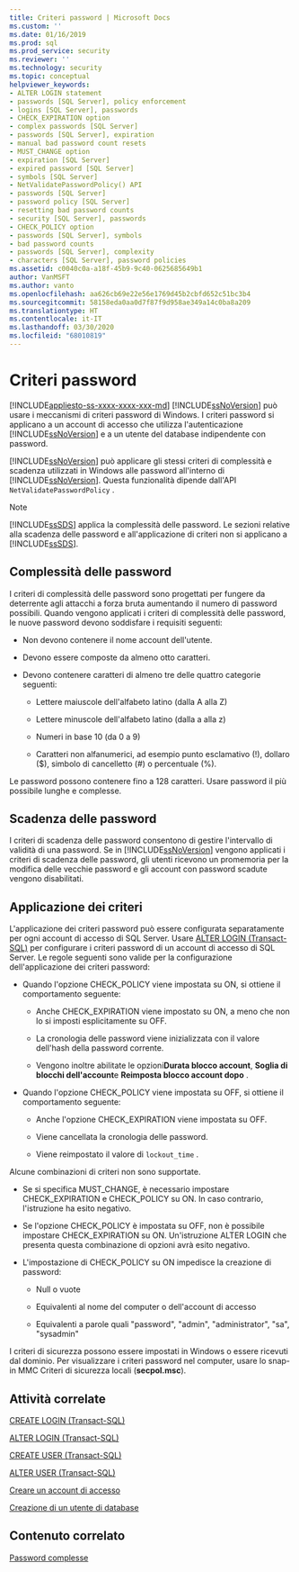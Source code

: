 ```yaml
---
title: Criteri password | Microsoft Docs
ms.custom: ''
ms.date: 01/16/2019
ms.prod: sql
ms.prod_service: security
ms.reviewer: ''
ms.technology: security
ms.topic: conceptual
helpviewer_keywords:
- ALTER LOGIN statement
- passwords [SQL Server], policy enforcement
- logins [SQL Server], passwords
- CHECK_EXPIRATION option
- complex passwords [SQL Server]
- passwords [SQL Server], expiration
- manual bad password count resets
- MUST_CHANGE option
- expiration [SQL Server]
- expired password [SQL Server]
- symbols [SQL Server]
- NetValidatePasswordPolicy() API
- passwords [SQL Server]
- password policy [SQL Server]
- resetting bad password counts
- security [SQL Server], passwords
- CHECK_POLICY option
- passwords [SQL Server], symbols
- bad password counts
- passwords [SQL Server], complexity
- characters [SQL Server], password policies
ms.assetid: c0040c0a-a18f-45b9-9c40-0625685649b1
author: VanMSFT
ms.author: vanto
ms.openlocfilehash: aa626cb69e22e56e1769d45b2cbfd652c51bc3b4
ms.sourcegitcommit: 58158eda0aa0d7f87f9d958ae349a14c0ba8a209
ms.translationtype: HT
ms.contentlocale: it-IT
ms.lasthandoff: 03/30/2020
ms.locfileid: "68010819"
---
```

# <a name="password-policy"></a>Criteri password

[!INCLUDE[appliesto-ss-xxxx-xxxx-xxx-md](../../includes/appliesto-ss-xxxx-xxxx-xxx-md.md)]
  [!INCLUDE[ssNoVersion](../../includes/ssnoversion-md.md)] può usare i meccanismi di criteri password di Windows. I criteri password si applicano a un account di accesso che utilizza l'autenticazione [!INCLUDE[ssNoVersion](../../includes/ssnoversion-md.md)] e a un utente del database indipendente con password.  
  
 [!INCLUDE[ssNoVersion](../../includes/ssnoversion-md.md)] può applicare gli stessi criteri di complessità e scadenza utilizzati in Windows alle password all'interno di [!INCLUDE[ssNoVersion](../../includes/ssnoversion-md.md)]. Questa funzionalità dipende dall'API `NetValidatePasswordPolicy` .  
  
> [!NOTE]
> [!INCLUDE[ssSDS](../../includes/sssds-md.md)] applica la complessità delle password. Le sezioni relative alla scadenza delle password e all'applicazione di criteri non si applicano a [!INCLUDE[ssSDS](../../includes/sssds-md.md)].  
  
## <a name="password-complexity"></a>Complessità delle password  

 I criteri di complessità delle password sono progettati per fungere da deterrente agli attacchi a forza bruta aumentando il numero di password possibili. Quando vengono applicati i criteri di complessità delle password, le nuove password devono soddisfare i requisiti seguenti:  
  
- Non devono contenere il nome account dell'utente.  
  
- Devono essere composte da almeno otto caratteri.  
  
- Devono contenere caratteri di almeno tre delle quattro categorie seguenti:  
  
  - Lettere maiuscole dell'alfabeto latino (dalla A alla Z)  
  
  - Lettere minuscole dell'alfabeto latino (dalla a alla z)  
  
  - Numeri in base 10 (da 0 a 9)  
  
  - Caratteri non alfanumerici, ad esempio punto esclamativo (!), dollaro ($), simbolo di cancelletto (#) o percentuale (%).  
  
 Le password possono contenere fino a 128 caratteri. Usare password il più possibile lunghe e complesse.  
  
## <a name="password-expiration"></a>Scadenza delle password  

 I criteri di scadenza delle password consentono di gestire l'intervallo di validità di una password. Se in [!INCLUDE[ssNoVersion](../../includes/ssnoversion-md.md)] vengono applicati i criteri di scadenza delle password, gli utenti ricevono un promemoria per la modifica delle vecchie password e gli account con password scadute vengono disabilitati.  
  
## <a name="policy-enforcement"></a>Applicazione dei criteri  

 L'applicazione dei criteri password può essere configurata separatamente per ogni account di accesso di SQL Server. Usare [ALTER LOGIN &#40;Transact-SQL&#41;](../../t-sql/statements/alter-login-transact-sql.md) per configurare i criteri password di un account di accesso di SQL Server. Le regole seguenti sono valide per la configurazione dell'applicazione dei criteri password:  
  
- Quando l'opzione CHECK_POLICY viene impostata su ON, si ottiene il comportamento seguente:  
  
  - Anche CHECK_EXPIRATION viene impostato su ON, a meno che non lo si imposti esplicitamente su OFF.  
  
  - La cronologia delle password viene inizializzata con il valore dell'hash della password corrente.  
  
  - Vengono inoltre abilitate le opzioni**Durata blocco account**, **Soglia di blocchi dell'account**e **Reimposta blocco account dopo** .  
  
- Quando l'opzione CHECK_POLICY viene impostata su OFF, si ottiene il comportamento seguente:  
  
  - Anche l'opzione CHECK_EXPIRATION viene impostata su OFF.  
  
  - Viene cancellata la cronologia delle password.  
  
  - Viene reimpostato il valore di `lockout_time` .  
  
 Alcune combinazioni di criteri non sono supportate.  
  
- Se si specifica MUST_CHANGE, è necessario impostare CHECK_EXPIRATION e CHECK_POLICY su ON. In caso contrario, l'istruzione ha esito negativo.  
  
- Se l'opzione CHECK_POLICY è impostata su OFF, non è possibile impostare CHECK_EXPIRATION su ON. Un'istruzione ALTER LOGIN che presenta questa combinazione di opzioni avrà esito negativo.  
  
- L'impostazione di CHECK_POLICY su ON impedisce la creazione di password:  
  
  - Null o vuote  
  
  - Equivalenti al nome del computer o dell'account di accesso  
  
  - Equivalenti a parole quali "password", "admin", "administrator", "sa", "sysadmin"  
  
 I criteri di sicurezza possono essere impostati in Windows o essere ricevuti dal dominio. Per visualizzare i criteri password nel computer, usare lo snap-in MMC Criteri di sicurezza locali (**secpol.msc**).  
  
## <a name="related-tasks"></a>Attività correlate  

 [CREATE LOGIN &#40;Transact-SQL&#41;](../../t-sql/statements/create-login-transact-sql.md)  
  
 [ALTER LOGIN &#40;Transact-SQL&#41;](../../t-sql/statements/alter-login-transact-sql.md)  
  
 [CREATE USER &#40;Transact-SQL&#41;](../../t-sql/statements/create-user-transact-sql.md)  
  
 [ALTER USER &#40;Transact-SQL&#41;](../../t-sql/statements/alter-user-transact-sql.md)  
  
 [Creare un account di accesso](../../relational-databases/security/authentication-access/create-a-login.md)  
  
 [Creazione di un utente di database](../../relational-databases/security/authentication-access/create-a-database-user.md)  
  
## <a name="related-content"></a>Contenuto correlato  

 [Password complesse](../../relational-databases/security/strong-passwords.md)  
 